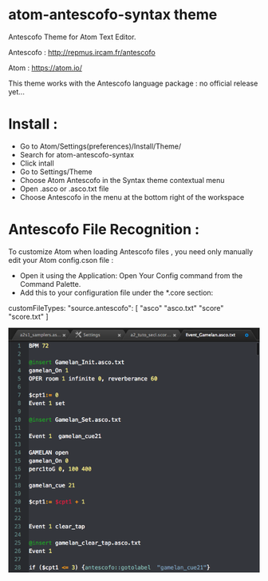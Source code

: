 # atom-antescofo-syntax theme

Antescofo Theme for Atom Text Editor.

Antescofo : http://repmus.ircam.fr/antescofo

Atom : https://atom.io/


This theme works with the Antescofo language package : no official release yet...

# Install : 

- Go to Atom/Settings(preferences)/Install/Theme/  
- Search for atom-antescofo-syntax
- Click intall
- Go to Settings/Theme
- Choose Atom Antescofo in the Syntax theme contextual menu
- Open .asco or .asco.txt file
- Choose Antescofo in the menu at the bottom right of the workspace

# Antescofo File Recognition :

To customize Atom when loading Antescofo files , you need only manually edit your Atom config.cson file :

- Open it using the Application: Open Your Config command from the Command Palette. 
- Add this to your configuration file under the *.core section:

customFileTypes:
      "source.antescofo": [
        "asco"
        "asco.txt"
        "score"
        "score.txt"
      ]

![A screenshot of your theme](https://github.com/nadirB/atom-antescofo-syntax/blob/master/atom-screen-caps.png)
